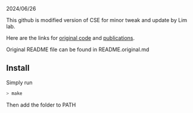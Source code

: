 2024/06/26

This github is modified version of CSE for minor tweak and update by Lim lab.

Here are the links for [original code](https://deweylab.biostat.wisc.edu/csem/) and [publications](https://journals.plos.org/ploscompbiol/article?id=10.1371/journal.pcbi.1002111).

Original README file can be found in README.original.md


## Install
Simply run
```bash
> make
```
Then add the folder to PATH
